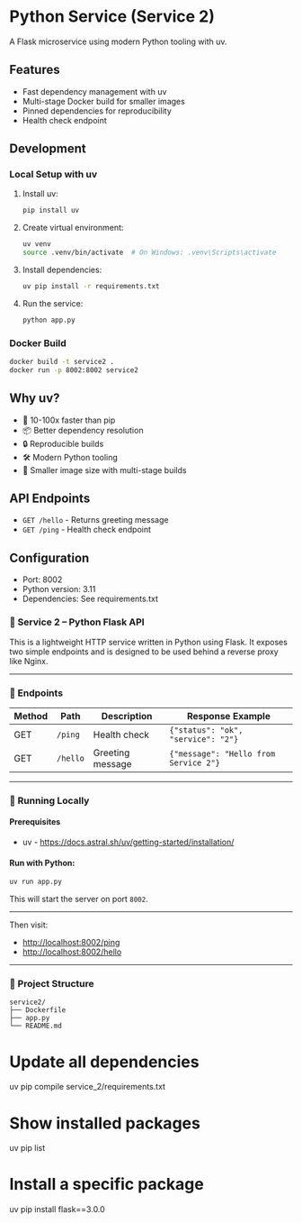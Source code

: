 # Python Service (Service 2)

A Flask microservice using modern Python tooling with uv.

## Features

- Fast dependency management with uv
- Multi-stage Docker build for smaller images
- Pinned dependencies for reproducibility
- Health check endpoint

## Development

### Local Setup with uv

1. Install uv:
   ```bash
   pip install uv
   ```

2. Create virtual environment:
   ```bash
   uv venv
   source .venv/bin/activate  # On Windows: .venv\Scripts\activate
   ```

3. Install dependencies:
   ```bash
   uv pip install -r requirements.txt
   ```

4. Run the service:
   ```bash
   python app.py
   ```

### Docker Build

```bash
docker build -t service2 .
docker run -p 8002:8002 service2
```

## Why uv?

- 🚀 10-100x faster than pip
- 📦 Better dependency resolution
- 🔒 Reproducible builds
- 🛠️ Modern Python tooling
- 💾 Smaller image size with multi-stage builds

## API Endpoints

- `GET /hello` - Returns greeting message
- `GET /ping` - Health check endpoint

## Configuration

- Port: 8002
- Python version: 3.11
- Dependencies: See requirements.txt

### 📘 Service 2 – Python Flask API

This is a lightweight HTTP service written in Python using Flask. It exposes two simple endpoints and is designed to be used behind a reverse proxy like Nginx.

---

### 🔧 Endpoints

| Method | Path     | Description      | Response Example                      |
| ------ | -------- | ---------------- | ------------------------------------- |
| GET    | `/ping`  | Health check     | `{"status": "ok", "service": "2"}`    |
| GET    | `/hello` | Greeting message | `{"message": "Hello from Service 2"}` |

---

### 🚀 Running Locally

#### Prerequisites

* uv - https://docs.astral.sh/uv/getting-started/installation/

#### Run with Python:

```bash
uv run app.py
```

This will start the server on port `8002`.

---


Then visit:

* [http://localhost:8002/ping](http://localhost:8002/ping)
* [http://localhost:8002/hello](http://localhost:8002/hello)

---

### 📂 Project Structure

```
service2/
├── Dockerfile
├── app.py
└── README.md
```

# Update all dependencies
uv pip compile service_2/requirements.txt

# Show installed packages
uv pip list

# Install a specific package
uv pip install flask==3.0.0
